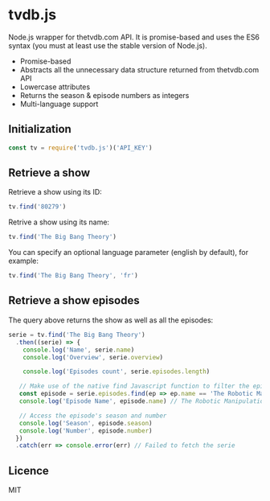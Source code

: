 # tvdb.js
Node.js wrapper for thetvdb.com API. It is promise-based and uses the ES6 syntax (you must at least use the stable version of Node.js).

- Promise-based
- Abstracts all the unnecessary data structure returned from thetvdb.com API
- Lowercase attributes
- Returns the season & episode numbers as integers
- Multi-language support

## Initialization

```javascript
const tv = require('tvdb.js')('API_KEY')
```

## Retrieve a show

Retrieve a show using its ID:

```javascript
tv.find('80279')
```

Retrive a show using its name:

```javascript
tv.find('The Big Bang Theory')
```

You can specify an optional language parameter (english by default), for example:

```javascript
tv.find('The Big Bang Theory', 'fr')
```

## Retrieve a show episodes

The query above returns the show as well as all the episodes:

```javascript
serie = tv.find('The Big Bang Theory')
  .then((serie) => {
    console.log('Name', serie.name)
    console.log('Overview', serie.overview)

    console.log('Episodes count', serie.episodes.length)

   // Make use of the native find Javascript function to filter the episodes
   const episode = serie.episodes.find(ep => ep.name == 'The Robotic Manipulation')
   console.log('Episode Name', episode.name) // The Robotic Manipulation

   // Access the episode's season and number
   console.log('Season', episode.season)
   console.log('Number', episode.number)
  })
  .catch(err => console.error(err) // Failed to fetch the serie
```
## Licence

MIT

    




  
